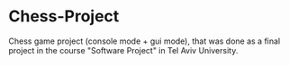 # Chess-Project
Chess game project (console mode + gui mode), 
that was done as a final project in the course "Software Project"
in Tel Aviv University.
